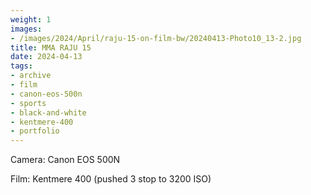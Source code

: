 ```yaml
---
weight: 1
images:
- /images/2024/April/raju-15-on-film-bw/20240413-Photo10_13-2.jpg
title: MMA RAJU 15
date: 2024-04-13
tags:
- archive
- film
- canon-eos-500n
- sports
- black-and-white
- kentmere-400
- portfolio
---
```


Camera: Canon EOS 500N

Film: Kentmere 400 (pushed 3 stop to 3200 ISO)